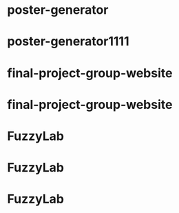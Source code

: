 # poster-generator
# poster-generator1111
# final-project-group-website
# final-project-group-website
# FuzzyLab
# FuzzyLab
# FuzzyLab
